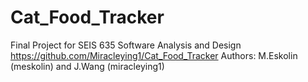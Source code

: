 # Cat_Food_Tracker

Final Project for SEIS 635 Software Analysis and Design
https://github.com/Miracleying1/Cat_Food_Tracker
Authors: M.Eskolin (meskolin) and J.Wang (miracleying1)